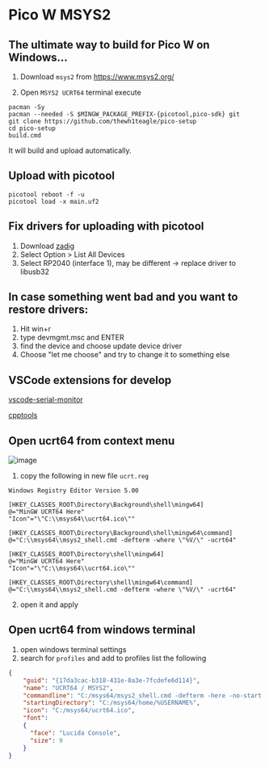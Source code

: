 # Pico W MSYS2
## The ultimate way to build for Pico W on Windows...

1. Download `msys2` from https://www.msys2.org/

2. Open `MSYS2 UCRT64` terminal
execute
```console
pacman -Sy
pacman --needed -S $MINGW_PACKAGE_PREFIX-{picotool,pico-sdk} git
git clone https://github.com/thewh1teagle/pico-setup
cd pico-setup
build.cmd
```

It will build and upload automatically.

## Upload with picotool
```console
picotool reboot -f -u
picotool load -x main.uf2
```

## Fix drivers for uploading with picotool
1. Download [zadig](https://zadig.akeo.ie/)
2. Select Option > List All Devices
3. Select RP2040 (interface 1), may be different -> replace driver to libusb32
   
## In case something went bad and you want to restore drivers:
1. Hit win+r
2. type devmgmt.msc and ENTER
3. find the device and choose update device driver
4. Choose "let me choose" and try to change it to something else

## VSCode extensions for develop
[vscode-serial-monitor](https://marketplace.visualstudio.com/items?itemName=ms-vscode.vscode-serial-monitor)

[cpptools](https://marketplace.visualstudio.com/items?itemName=ms-vscode.cpptools)

## Open ucrt64 from context menu
![image](https://github.com/thewh1teagle/pico-setup/assets/61390950/10c055d1-32e8-43aa-90cf-22299590a23f)

1. copy the following in new file `ucrt.reg`
```reg
Windows Registry Editor Version 5.00

[HKEY_CLASSES_ROOT\Directory\Background\shell\mingw64]
@="MinGW UCRT64 Here"
"Icon"="\"C:\\msys64\\ucrt64.ico\""

[HKEY_CLASSES_ROOT\Directory\Background\shell\mingw64\command]
@="C:\\msys64\\msys2_shell.cmd -defterm -where \"%V/\" -ucrt64"

[HKEY_CLASSES_ROOT\Directory\shell\mingw64]
@="MinGW UCRT64 Here"
"Icon"="\"C:\\msys64\\ucrt64.ico\""

[HKEY_CLASSES_ROOT\Directory\shell\mingw64\command]
@="C:\\msys64\\msys2_shell.cmd -defterm -where \"%V/\" -ucrt64"
```
2. open it and apply

## Open ucrt64 from windows terminal
1. open windows terminal settings
3. search for `profiles` and add to profiles list the following
```json
{
    "guid": "{17da3cac-b318-431e-8a3e-7fcdefe6d114}",
    "name": "UCRT64 / MSYS2",
    "commandline": "C:/msys64/msys2_shell.cmd -defterm -here -no-start -ucrt64",
    "startingDirectory": "C:/msys64/home/%USERNAME%",
    "icon": "C:/msys64/ucrt64.ico",
    "font": 
    {
      "face": "Lucida Console",
      "size": 9
    }
}
```
